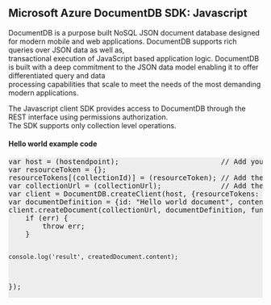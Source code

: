 <html>
        <head>
        <title>Microsoft Azure DocumentDB SDK: Javascript</title>
    </head>
    <body>
        <h2>Microsoft Azure DocumentDB SDK: Javascript</h2>
        <p>
            DocumentDB is a purpose built NoSQL JSON document database designed for modern mobile and web applications. DocumentDB supports rich queries over JSON data as well as, <br>
            transactional execution of JavaScript based application logic. DocumentDB is built with a deep commitment to the JSON data model enabling it to offer differentiated query and data <br>
            processing capabilities that scale to meet the needs of the most demanding modern applications.
        </p>
        <p>
            The Javascript client SDK provides access to DocumentDB through the REST interface using permissions authorization. <br>
            The SDK supports only collection level operations.
        </p>
        <h4>Hello world example code</h4>
        <p><pre style="background-color:#eee">
var host = (hostendpoint);                        // Add your host
var resourceToken = {};
resourceTokens[(collectionId)] = (resourceToken); // Add the collectionId and resourceToken for read/write on the collection
var collectionUrl = (collectionUrl);              // Add the collection self-link
var client = DocumentDB.createClient(host, {resourceTokens: resourceTokens});
var documentDefinition = {id: "Hello world document", content: "Hello World!"};
client.createDocument(collectionUrl, documentDefinition, function(err, createdDocument) {
    if (err) {
        throw err;
    }
        
    console.log('result', createdDocument.content);
});
</pre></p>

</body>
</html>
